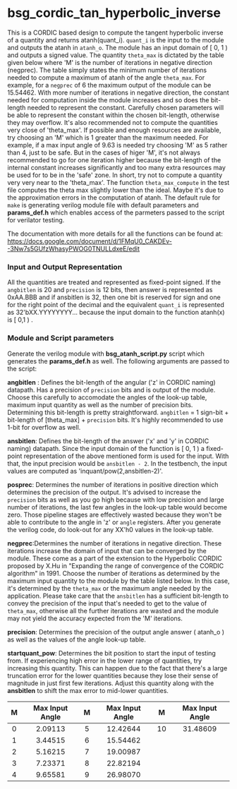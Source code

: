 # bsg_cordic_tan_hyperbolic_inverse  

This is a CORDIC based design to compute the tangent hyperbolic inverse of a quantity and returns atanh(quant_i). `quant_i` is the input to the module and outputs the atanh in `atanh_o`. The module has an input domain of [ 0, 1 ) and outputs a signed value. The quantity `theta_max` is dictated by the table given below where 'M' is the number of iterations in negative direction (negprec). The table simply states the minimum number of iterations needed to compute a maximum of atanh of the angle `theta_max`. For example, for a `negprec` of 6 the maximum output of the module can be 15.54462. With more number of iterations in negative direction, the constant needed for computation inside the module increases and so does the bit-length needed to represent the constant. Carefully chosen parameters will be able to represent the constant within the chosen bit-length, otherwise they may overflow. It's also recommended not to compute the quantities very close of 'theta_max'. If possible and enough resources are available, try choosing an 'M' which is 1 greater than the maximum needed. For example, if a max input angle of 9.63 is needed try choosing 'M' as 5 rather than 4, just to be safe. But in the cases of higer 'M', it's not always recommended to go for one iteration higher because the bit-length of the internal constant increases significantly and too many extra resources may be used for to be in the 'safe' zone. In short, try not to compute a quantity very very near to the 'theta_max'. The function `theta_max_compute` in the test file computes the theta max slightly lower than the ideal. Maybe it's due to the approximation errors in the computation of atanh. 
The default rule for `make` is generating verilog module file with default parameters and **params_def.h** which enables access of the parmeters passed to the script for verilator testing.

The documentation with more details for all the functions can be found at: https://docs.google.com/document/d/1FMqU0_CAKDEv--3Nw7s5GUfzWhasyPWOG0TNULLdxeE/edit

### Input and Output Representation  

All the quantities are treated and represented as fixed-point signed. If the `angbitlen` is 20 and `precision` is 12 bits, then answer is represented as 0xAA.BBB and if ansbitlen is 32, then one bit is reserved for sign and one for the right point of the decimal and the equivalent `quant_i` is represented as 32'bXX.YYYYYYYY... because the input domain to the function atanh(x) is [ 0,1 ) .





### Module and Script parameters  

Generate the verilog module with **bsg_atanh_script.py** script which generates the **params_def.h** as well. The following arguments are passed to the script:  

**angbitlen** : Defines the bit-length of the angular ('z' in CORDIC naming) datapath. Has a precision of `precision`  bits and is output of the module. Choose this carefully to accomodate the angles of the look-up table, maximum input quantity as well as the number of precision bits. Determining this bit-length is pretty straightforward. `angbitlen` = 1 sign-bit + bit-length of [theta_max] + `precision` bits. It's highly recommended to use 1-bit for overflow as well.  

**ansbitlen**: Defines the bit-length of the answer ('x' and 'y' in CORDIC naming) datapath. Since the input domain of the function is [ 0, 1 ) a fixed-point representation of the above mentioned form is used for the input. With that, the input precision would be `ansbitlen - 2`. In the testbench, the input values are computed as 'inquant/pow(2,ansbitlen-2)'.  

**posprec**: Determines the number of iterations in positive direction which determines the precision of the output. It's advised to increase the `precision` bits as well as you go high because with low precision and large number of iterations, the last few angles in the look-up table would become zero. Those pipeline stages are effectively wasted because they won't be able to contribute to the angle in 'z' or `angle` registers. After you generate the verilog code, do look-out for any XX'h0 values in the look-up table. 

**negprec**:Determines the number of iterations in negative direction. These iterations increase the domain of input that can be converged by the module. These come as a part of the extension to the Hyperbolic CORDIC proposed by X.Hu in "Expanding the range of convergence of the CORDIC algorithm" in 1991. Choose the number of iterations as determined by the maximum input quantity to the module by the table listed below. In this case, it's determined by the `theta_max` or the maximum angle needed by the application. Please take care that the `ansbitlen` has a sufficient bit-length to convey the precision of the input that's needed to get to the value of `theta_max`, otherwise all the further iterations are wasted and the module may not yield the accuracy expected from the 'M' iterations.  


**precision**: Determines the precision of the output angle answer ( atanh_o ) as well as the values of the angle look-up table.  

**startquant_pow**: Determines the bit position to start the input of testing from. If experiencing high error in the lower range of quantities, try increasing this quantity. This can happen due to the fact that there's a large truncation error for the lower quantities because they lose their sense of magnitude in just first few iterations. Adjust this quantity along with the **ansbitlen** to shift the  max error to mid-lower quantities.  


| M      |Max Input Angle  | M     | Max Input Angle    | M|Max Input Angle|
| :---:       |    :----:   |:---: |:---:  | :---:|:---:|
| 0      | 2.09113       | 5   |12.42644 |10|31.48609
| 1   | 3.44515        | 6      |15.54462|
| 2   | 5.16215        |7     |19.00987|
| 3   | 7.23371        | 8     |22.82194|
| 4   | 9.65581        | 9      |26.98070|
